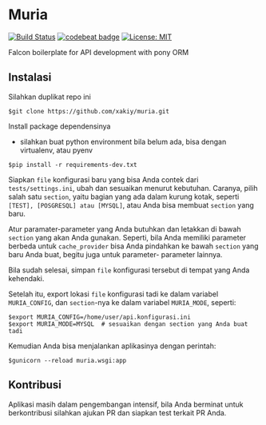 Muria
=====

[![Build Status](https://travis-ci.com/xakiy/muria.svg?branch=master)](https://travis-ci.org/xakiy/muria) [![codebeat badge](https://codebeat.co/badges/d67c212f-c32c-4498-b0d8-252fb1edd26c)](https://codebeat.co/projects/github-com-xakiy-muria-develop) [![License: MIT](https://img.shields.io/badge/License-MIT-yellow.svg)](https://opensource.org/licenses/MIT)

Falcon boilerplate for API development with pony ORM

Instalasi
---------
Silahkan duplikat repo ini
```
$git clone https://github.com/xakiy/muria.git
```

Install package dependensinya
- silahkan buat python environment bila belum ada, bisa dengan virtualenv, atau pyenv
```
$pip install -r requirements-dev.txt
```
Siapkan `file` konfigurasi baru yang bisa Anda contek dari `tests/settings.ini`,
ubah dan sesuaikan menurut kebutuhan. Caranya, pilih salah satu `section`, yaitu
bagian yang ada dalam kurung kotak, seperti `[TEST], [POSGRESQL] atau [MYSQL]`,
atau Anda bisa membuat `section` yang baru.

Atur paramater-parameter yang Anda butuhkan dan letakkan di bawah `section` yang
akan Anda gunakan. Seperti, bila Anda memiliki parameter berbeda untuk `cache_provider`
bisa Anda pindahkan ke bawah `section` yang baru Anda buat, begitu juga untuk parameter-
parameter lainnya.

Bila sudah selesai, simpan `file` konfigurasi tersebut di tempat yang Anda kehendaki.

Setelah itu, export lokasi `file` konfigurasi tadi ke dalam variabel
`MURIA_CONFIG`, dan `section`-nya ke dalam variabel `MURIA_MODE`, seperti:
```
$export MURIA_CONFIG=/home/user/api.konfigurasi.ini
$export MURIA_MODE=MYSQL  # sesuaikan dengan section yang Anda buat tadi
```

Kemudian Anda bisa menjalankan aplikasinya dengan perintah:
```
$gunicorn --reload muria.wsgi:app
```

Kontribusi
----------
Aplikasi masih dalam pengembangan intensif, bila Anda berminat untuk berkontribusi silahkan ajukan PR dan siapkan test terkait PR Anda.
